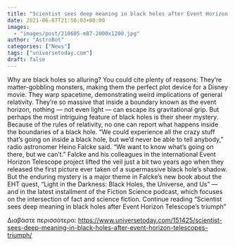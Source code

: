 ```yaml
---
title: "Scientist sees deep meaning in black holes after Event Horizon Telescope’s triumph"
date: 2021-06-07T21:50:03+00:00
images:
  - "images/post/210605-m87-2000x1200.jpg"
author: "AstroBot"
categories: ["News"]
tags: ["universetoday.com"]
draft: false
---
```


Why are black holes so alluring? You could cite plenty of reasons: They’re matter-gobbling monsters, making them the perfect plot device for a Disney movie. They warp spacetime, demonstrating weird implications of general relativity. They’re so massive that inside a boundary known as the event horizon, nothing — not even light — can escape its gravitational grip. But perhaps the most intriguing feature of black holes is their sheer mystery. Because of the rules of relativity, no one can report what happens inside the boundaries of a black hole. “We could experience all the crazy stuff that’s going on inside a black hole, but we’d never be able to tell anybody,” radio astronomer Heino Falcke said. “We want to know what’s going on there, but we can’t.” Falcke and his colleagues in the international Event Horizon Telescope project lifted the veil just a bit two years ago when they released the first picture ever taken of a supermassive black hole’s shadow. But the enduring mystery is a major theme in Falcke’s new book about the EHT quest, “Light in the Darkness: Black Holes, the Universe, and Us” — and in the latest installment of the Fiction Science podcast, which focuses on the intersection of fact and science fiction. Continue reading “Scientist sees deep meaning in black holes after Event Horizon Telescope’s triumph” 

Διαβάστε περισσότερα: https://www.universetoday.com/151425/scientist-sees-deep-meaning-in-black-holes-after-event-horizon-telescopes-triumph/
